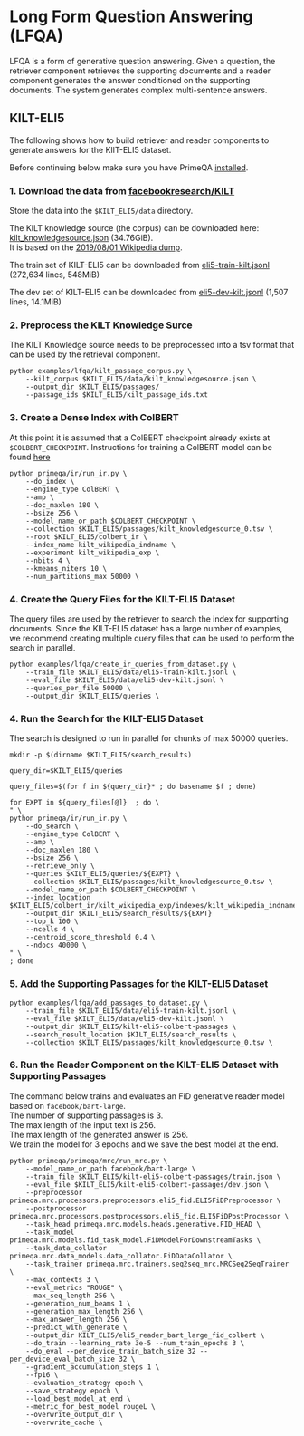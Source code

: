 
# Long Form Question Answering (LFQA)

LFQA is a form of generative question answering. Given a question,  the retriever component retrieves the supporting documents and a reader component generates the answer conditioned on the supporting documents.  The system generates complex multi-sentence answers. 

## KILT-ELI5

The following shows how to build retriever and reader components to generate answers for the KIlT-ELI5 dataset.

Before continuing below make sure you have PrimeQA [installed](https://primeqa.github.io/primeqa/installation.html).

### 1. Download the data from [facebookresearch/KILT](https://github.com/facebookresearch/KILT) 


 Store the data into the `$KILT_ELI5/data` directory.

The KILT knowledge source (the corpus) can be downloaded here: [kilt_knowledgesource.json](http://dl.fbaipublicfiles.com/KILT/kilt_knowledgesource.json) (34.76GiB).<br>
It is based on the [2019/08/01 Wikipedia dump](http://dl.fbaipublicfiles.com/BLINK/enwiki-pages-articles.xml.bz2).<br>

The train set of KILT-ELI5 can be downloaded from [eli5-train-kilt.jsonl](http://dl.fbaipublicfiles.com/KILT/eli5-train-kilt.jsonl) (272,634 lines, 548MiB) 

The dev set of KILT-ELI5 can be downloaded from [eli5-dev-kilt.jsonl](http://dl.fbaipublicfiles.com/KILT/eli5-dev-kilt.jsonl) (1,507 lines, 14.1MiB) 

### 2. Preprocess the KILT Knowledge Surce

The KILT Knowledge source needs to be preprocessed into a tsv format that can be used by the retrieval component.

```
python examples/lfqa/kilt_passage_corpus.py \
    --kilt_corpus $KILT_ELI5/data/kilt_knowledgesource.json \
    --output_dir $KILT_ELI5/passages/ 
    --passage_ids $KILT_ELI5/kilt_passage_ids.txt
```

### 3. Create a Dense Index with ColBERT

At this point it is assumed that a ColBERT checkpoint already exists at `$COLBERT_CHECKPOINT`.
Instructions for training a ColBERT model can be found [here](https://github.com/primeqa/primeqa/blob/main/primeqa/ir/README.md)
```
python primeqa/ir/run_ir.py \
    --do_index \
    --engine_type ColBERT \
    --amp \
    --doc_maxlen 180 \
    --bsize 256 \
    --model_name_or_path $COLBERT_CHECKPOINT \
    --collection $KILT_ELI5/passages/kilt_knowledgesource_0.tsv \
    --root $KILT_ELI5/colbert_ir \
    --index_name kilt_wikipedia_indname \
    --experiment kilt_wikipedia_exp \
    --nbits 4 \
    --kmeans_niters 10 \
    --num_partitions_max 50000 \
```

### 4. Create the Query Files for the KILT-ELI5 Dataset

The query files are used by the retriever to search the index for supporting documents. Since the KILT-ELI5 dataset has a large number of examples, we recommend creating multiple query files that can be used to perform the search in parallel. 

```
python examples/lfqa/create_ir_queries_from_dataset.py \
    --train_file $KILT_ELI5/data/eli5-train-kilt.jsonl \
    --eval_file $KILT_ELI5/data/eli5-dev-kilt.jsonl \
    --queries_per_file 50000 \
    --output_dir $KILT_ELI5/queries \
```

### 4. Run the Search for the KILT-ELI5 Dataset

The search is designed to run in parallel for chunks of max 50000 queries. 

```
mkdir -p $(dirname $KILT_ELI5/search_results)

query_dir=$KILT_ELI5/queries

query_files=$(for f in ${query_dir}* ; do basename $f ; done)

for EXPT in ${query_files[@]}  ; do \
" \
python primeqa/ir/run_ir.py \
    --do_search \
    --engine_type ColBERT \
    --amp \
    --doc_maxlen 180 \
    --bsize 256 \
    --retrieve_only \
    --queries $KILT_ELI5/queries/${EXPT} \
    --collection $KILT_ELI5/passages/kilt_knowledgesource_0.tsv \
    --model_name_or_path $COLBERT_CHECKPOINT \
    --index_location $KILT_ELI5/colbert_ir/kilt_wikipedia_exp/indexes/kilt_wikipedia_indname 
    --output_dir $KILT_ELI5/search_results/${EXPT}
    --top_k 100 \
    --ncells 4 \
    --centroid_score_threshold 0.4 \
    --ndocs 40000 \
" \
; done
```

### 5. Add the Supporting Passages for the KILT-ELI5 Dataset

```
python examples/lfqa/add_passages_to_dataset.py \
    --train_file $KILT_ELI5/data/eli5-train-kilt.jsonl \
    --eval_file $KILT_ELI5/data/eli5-dev-kilt.jsonl \
    --output_dir $KILT_ELI5/kilt-eli5-colbert-passages \
    --search_result_location $KILT_ELI5/search_results \
    --collection $KILT_ELI5/passages/kilt_knowledgesource_0.tsv \
```

### 6. Run the Reader Component on the KILT-ELI5 Dataset with Supporting Passages

The command below trains and evaluates an FiD generative reader model based on `facebook/bart-large`.<br>
The number of supporting passages is 3. <br>
The max length of the input text is 256. <br>
The max length of the generated answer is 256. <br>
We train the model for 3 epochs and we save the best model at the end. 

```
python primeqa/primeqa/mrc/run_mrc.py \
    --model_name_or_path facebook/bart-large \
    --train_file $KILT_ELI5/kilt-eli5-colbert-passages/train.json \
    --eval_file $KILT_ELI5/kilt-eli5-colbert-passages/dev.json \
    --preprocessor primeqa.mrc.processors.preprocessors.eli5_fid.ELI5FiDPreprocessor \
    --postprocessor primeqa.mrc.processors.postprocessors.eli5_fid.ELI5FiDPostProcessor \
    --task_head primeqa.mrc.models.heads.generative.FID_HEAD \
    --task_model primeqa.mrc.models.fid_task_model.FiDModelForDownstreamTasks \
    --task_data_collator primeqa.mrc.data_models.data_collator.FiDDataCollator \
    --task_trainer primeqa.mrc.trainers.seq2seq_mrc.MRCSeq2SeqTrainer \
    --max_contexts 3 \
    --eval_metrics "ROUGE" \
    --max_seq_length 256 \
    --generation_num_beams 1 \
    --generation_max_length 256 \
    --max_answer_length 256 \
    --predict_with_generate \
    --output_dir KILT_ELI5/eli5_reader_bart_large_fid_colbert \
    --do_train --learning_rate 3e-5 --num_train_epochs 3 \
    --do_eval --per_device_train_batch_size 32 --per_device_eval_batch_size 32 \
    --gradient_accumulation_steps 1 \
    --fp16 \
    --evaluation_strategy epoch \
    --save_strategy epoch \
    --load_best_model_at_end \
    --metric_for_best_model rougeL \
    --overwrite_output_dir \
    --overwrite_cache \
```